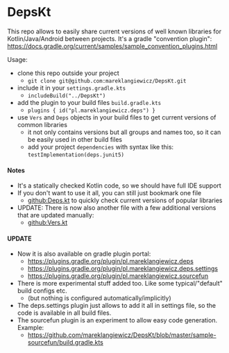 # DepsKt

This repo allows to easily share current versions of well known libraries for Kotlin/Java/Android between projects.
It's a gradle "convention plugin": https://docs.gradle.org/current/samples/sample_convention_plugins.html

Usage:

- clone this repo outside your project
  - `git clone git@github.com:mareklangiewicz/DepsKt.git`
- include it in your `settings.gradle.kts`
  - `includeBuild("../DepsKt")`
- add the plugin to your build files `build.gradle.kts`
  - `plugins { id("pl.mareklangiewicz.deps") }`
- use `Vers` and `Deps` objects in your build files to get current versions of common libraries
  - it not only contains versions but all groups and names too, so it can be easily used in other build files
  - add your project `dependencies` with syntax like this: `testImplementation(deps.junit5)`

#### Notes

- It's a statically checked Kotlin code, so we should have full IDE support
- If you don't want to use it all, you can still just bookmark one file
  - [github:Deps.kt](https://github.com/mareklangiewicz/DepsKt/blob/master/src/main/kotlin/deps/Deps.kt) to quickly check
    current versions of popular
    libraries
- UPDATE: There is now also another file with a few additional versions that are updated manually:
  - [github:Vers.kt](https://github.com/mareklangiewicz/DepsKt/blob/master/src/main/kotlin/deps/Vers.kt)

#### UPDATE

- Now it is also available on gradle plugin portal:
  - https://plugins.gradle.org/plugin/pl.mareklangiewicz.deps
  - https://plugins.gradle.org/plugin/pl.mareklangiewicz.deps.settings
  - https://plugins.gradle.org/plugin/pl.mareklangiewicz.sourcefun
- There is more experimental stuff added too. Like some typical/"default" build configs etc.
  - (but nothing is configured automatically/implicitly)
- The deps.settings plugin just allows to add it all in settings file,
  so the code is available in all build files.
- The sourcefun plugin is an experiment to allow easy code generation. Example:
  - https://github.com/mareklangiewicz/DepsKt/blob/master/sample-sourcefun/build.gradle.kts
